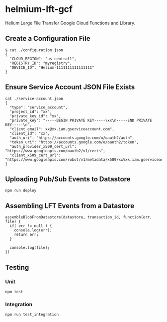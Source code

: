# helmium-lft-gcf

Helium Large File Transfer Google Cloud Functions and Library.

## Create a Configuration File

```
$ cat ./configuration.json
{
  "CLOUD_REGION": "us-central1",
  "REGISTRY_ID": "myregistry",
  "DEVICE_ID": "Helium-1111111111111111"
}
```

## Ensure Service Account JSON File Exists

```
cat ./service-account.json
{
  "type": "service_account",
  "project_id": "xx",
  "private_key_id": "xx",
  "private_key": "-----BEGIN PRIVATE KEY-----\xx\n-----END PRIVATE KEY-----\n",
  "client_email": xx@xx.iam.gserviceaccount.com",
  "client_id": "xx",
  "auth_uri": "https://accounts.google.com/o/oauth2/auth",
  "token_uri": "https://accounts.google.com/o/oauth2/token",
  "auth_provider_x509_cert_url": "https://www.googleapis.com/oauth2/v1/certs",
  "client_x509_cert_url": "https://www.googleapis.com/robot/v1/metadata/x509/xx%xx.iam.gserviceaccount.com"
}
```

## Uploading Pub/Sub Events to Datastore

```
npm run deploy
```

## Assembling LFT Events from a Datastore

```
assembleBlobFromDatastore(datastore, transaction_id, function(err, file) {
  if( err != null ) {
    console.log(err);
    return err;
  }
  
  console.log(file);
})
```

## Testing

### Unit

```
npm test
```

### Integration

```
npm run test_integration
```
